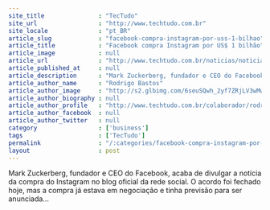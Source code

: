 ```yaml
---
site_title               : "TecTudo"
site_url                 : "http://www.techtudo.com.br"
site_locale              : "pt_BR"
article_slug             : "facebook-compra-instagram-por-uss-1-bilhao"
article_title            : "Facebook compra Instagram por US$ 1 bilhão"
article_image            : null
article_url              : "http://www.techtudo.com.br/noticias/noticia/2012/04/facebook-compra-instagram.html"
article_published_at     : null
article_description      : "Mark Zuckerberg, fundador e CEO do Facebook, acaba de divulgar a notícia da compra do Instagram no blog oficial da rede social. O acordo foi fechado hoje, mas a compra já estava em negociação e tinha previsão para ser anunciada..."
article_author_name      : "Rodrigo Bastos"
article_author_image     : "http://s2.glbimg.com/6seuSQwh_2yf7ZRjLV3wMw_wplM=/30x30/s2.glbimg.com/QS7G4QU8hyNdGsj7_f_A8DVoItI=/0x0:606x606/140x140/s.glbimg.com/po/tt2/f/original/2014/02/06/screen_shot_2013-12-02_at_5.35.16_pm.png"
article_author_biography : null
article_author_profile   : "http://www.techtudo.com.br/colaborador/rodrigo-bastos.html"
article_author_facebook  : null
article_author_twitter   : null
category                 : ['business']
tags                     : ['TecTudo']
permalink                : "/:categories/facebook-compra-instagram-por-uss-1-bilhao/"
layout                   : post
---
```


Mark Zuckerberg, fundador e CEO do Facebook, acaba de divulgar a notícia da compra do Instagram no blog oficial da rede social. O acordo foi fechado hoje, mas a compra já estava em negociação e tinha previsão para ser anunciada...
